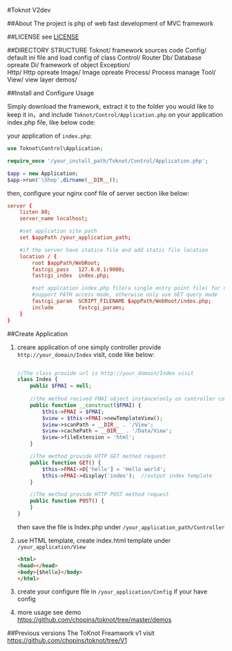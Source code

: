 #Toknot V2dev

##About 
The project is php of web fast development of MVC framework

##LICENSE
see [LICENSE](https://github.com/chopins/toknot/blob/master/LICENSE)

##DIRECTORY STRUCTURE
    Toknot/             framework sources code
          Config/       default ini file and load config of class
          Control/      Router
          Db/           Database opreate
          Di/           framework of object
          Exception/    
          Http/         Http opreate
          Image/        Image opreate
          Process/      Process manage
          Tool/         
          View/         view layer
     demos/

##Install and Configure Usage

Simply download the framework, extract it to the folder you would like to keep it in，and include 
`Toknot/Control/Application.php` on your application index.php file, like below code:

your application of `index.php`:
```php
use Toknot\Control\Application;

require_once '/your_install_path/Toknot/Control/Application.php';

$app = new Application;
$app->run('\Shop',dirname(__DIR__));
```
then, configure your nginx conf file of server section like below:
```conf  
server {
    listen 80;
    server_name localhost;

    #set applcation site path
    set $appPath /your_application_path;

    #if the server have statice file and add static file location
    location / {
        root $appPath/WebRoot;
        fastcgi_pass   127.0.0.1:9000;
        fastcgi_index  index.php;

        #set applcation index.php file(a single entry point file) for nginx SCRIPT_FILENAME 
        #support PATH access mode, otherwise only use GET query mode
        fastcgi_param  SCRIPT_FILENAME $appPath/WebRoot/index.php;
        include        fastcgi_params;
    }
}
```   
##Create Application
1. creare application of one simply controller provide `http://your_domain/Index` visit, code like below:
    ```php

    //The class provide url is http://your_domain/Index visit
    class Index {
        public $FMAI = null;
        
        //the method recived FMAI object instance(only on controller construct method recived)
        public function __construct($FMAI) {
            $this->FMAI = $FMAI;
            $view = $this->FMAI->newTemplateView();
            $view->scanPath = __DIR__ . '/View';
            $view->cachePath = __DIR__ . '/Data/View';
            $view->fileExtension = 'html';
        }

        //The method provide HTTP GET method request
        public function GET() {
            $this->FMAI->D['hello'] = 'Hello world';
            $this->FMAI->display('index');  //output index template
        }

        //The method provide HTTP POST method request
        public function POST() {
        }
    }

    ```
    then save the file is Index.php under `/your_application_path/Controller`

2. use HTML template, create index.html template under `/your_application/View`
    ```html
    <html>
    <head></head>
    <body>{$hello}</body>
    </html>
    ```
3. create your configure file in `/your_application/Config` if your have config
4. more usage see demo https://github.com/chopins/toknot/tree/master/demos

##Previous versions 
The ToKnot Freamwork v1 visit https://github.com/chopins/toknot/tree/V1